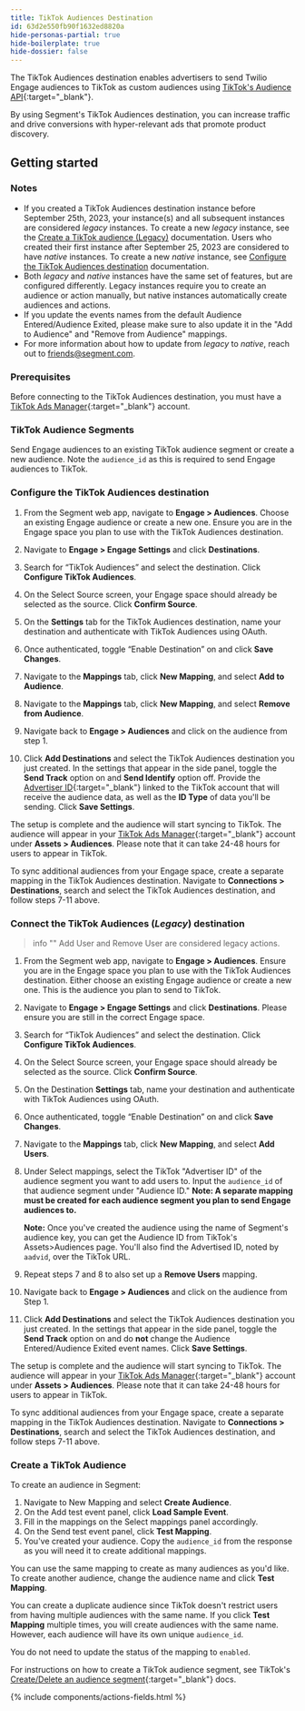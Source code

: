 ```yaml
---
title: TikTok Audiences Destination
id: 63d2e550fb90f1632ed8820a
hide-personas-partial: true
hide-boilerplate: true
hide-dossier: false
---
```


The TikTok Audiences destination enables advertisers to send Twilio Engage audiences to TikTok as custom audiences using [TikTok's Audience API](https://business-api.tiktok.com/portal/docs?id=1739940504185857){:target="_blank"}.

By using Segment's TikTok Audiences destination, you can increase traffic and drive conversions with hyper-relevant ads that promote product discovery.

## Getting started

### Notes

- If you created a TikTok Audiences destination instance before September 25th, 2023, your instance(s) and all subsequent instances are considered _legacy_ instances. To create a new _legacy_ instance, see the [Create a TikTok audience (Legacy)](#create-a-tiktok-audience-legacy) documentation. Users who created their first instance after September 25, 2023 are considered to have _native_ instances. To create a new _native_ instance, see [Configure the TikTok Audiences destination](#configure-the-tiktok-audiences-destination) documentation.
- Both _legacy_ and _native_ instances have the same set of features, but are configured differently. Legacy instances require you to create an audience or action manually, but native instances automatically create audiences and actions.
- If you update the events names from the default Audience Entered/Audience Exited, please make sure to also update it in the "Add to Audience" and "Remove from Audience" mappings.
- For more information about how to update from _legacy_ to _native_, reach out to [friends@segment.com](mailto:friends@segment.com).

### Prerequisites

Before connecting to the TikTok Audiences destination, you must have a [TikTok Ads Manager](https://www.tiktok.com/business/en-US/solutions/ads-manager){:target="_blank"} account. 

### TikTok Audience Segments

Send Engage audiences to an existing TikTok audience segment or create a new audience. Note the `audience_id` as this is required to send Engage audiences to TikTok.

### Configure the TikTok Audiences destination

1. From the Segment web app, navigate to **Engage > Audiences**. Choose an existing Engage audience or create a new one. Ensure you are in the Engage space you plan to use with the TikTok Audiences destination.

2. Navigate to **Engage > Engage Settings** and click **Destinations**. 

3. Search for “TikTok Audiences” and select the destination. Click **Configure TikTok Audiences**.

4. On the Select Source screen, your Engage space should already be selected as the source. Click **Confirm Source**.

5. On the **Settings** tab for the TikTok Audiences destination, name your destination and authenticate with TikTok Audiences using OAuth.

6. Once authenticated, toggle “Enable Destination” on and click **Save Changes**.

7. Navigate to the **Mappings** tab, click **New Mapping**, and select **Add to Audience**.

8. Navigate to the **Mappings** tab, click **New Mapping**,  and select **Remove from Audience**.

9. Navigate back to **Engage > Audiences** and click on the audience from step 1.

10. Click **Add Destinations** and select the TikTok Audiences destination you just created. 
    In the settings that appear in the side panel, toggle the **Send Track** option on and **Send Identify** option off. Provide the [Advertiser ID](https://ads.tiktok.com/help/article/ad-account-information-faq?lang=en){:target="_blank"} linked to the TikTok account that will receive the audience data, as well as the **ID Type** of data you'll be sending. Click **Save Settings**.

The setup is complete and the audience will start syncing to TikTok. The audience will appear in your [TikTok Ads Manager](https://www.tiktok.com/business/en-US/solutions/ads-manager){:target="_blank"} account under **Assets > Audiences**. Please note that it can take 24-48 hours for users to appear in TikTok.

To sync additional audiences from your Engage space, create a separate mapping in the TikTok Audiences destination. Navigate to **Connections > Destinations**, search and select the TikTok Audiences destination, and follow steps 7-11 above.

### Connect the TikTok Audiences (_Legacy_) destination

> info ""
> Add User and Remove User are considered legacy actions.

1. From the Segment web app, navigate to **Engage > Audiences**. Ensure you are in the Engage space you plan to use with the TikTok Audiences destination. Either choose an existing Engage audience or create a new one. This is the audience you plan to send to TikTok.

2. Navigate to **Engage > Engage Settings** and click **Destinations**. Please ensure you are still in the correct Engage space.

3. Search for “TikTok Audiences” and select the destination. Click **Configure TikTok Audiences**.

4. On the Select Source screen, your Engage space should already be selected as the source. Click **Confirm Source**.

5. On the Destination **Settings** tab, name your destination and authenticate with TikTok Audiences using OAuth.

6. Once authenticated, toggle “Enable Destination” on and click  **Save Changes**.

7. Navigate to the **Mappings** tab, click **New Mapping**, and select **Add Users**.

8. Under Select mappings, select the TikTok "Advertiser ID" of the audience segment you want to add users to. Input the `audience_id` of that audience segment under "Audience ID." **Note: A separate mapping must be created for each audience segment you plan to send Engage audiences to.**

    **Note:** Once you've created the audience using the name of Segment's audience key, you can get the Audience ID from TikTok's Assets>Audiences page. You'll also find the Advertised ID, noted by `aadvid`, over the TikTok URL.

9. Repeat steps 7 and 8 to also set up a **Remove Users** mapping.
     
10.  Navigate back to **Engage > Audiences** and click on the audience from Step 1. 

11.  Click **Add Destinations** and select the TikTok Audiences destination you just created. In the settings that appear in the side panel, toggle the **Send Track** option on and do **not** change the Audience Entered/Audience Exited event names. Click **Save Settings**.

The setup is complete and the audience will start syncing to TikTok. The audience will appear in your [TikTok Ads Manager](https://www.tiktok.com/business/en-US/solutions/ads-manager){:target="_blank"} account under **Assets > Audiences**. Please note that it can take 24-48 hours for users to appear in TikTok.

To sync additional audiences from your Engage space, create a separate mapping in the TikTok Audiences destination. Navigate to **Connections > Destinations**, search and select the TikTok Audiences destination, and follow steps 7-11 above.

### Create a TikTok Audience

To create an audience in Segment: 

1. Navigate to New Mapping and select **Create Audience**. 
2. On the Add test event panel, click **Load Sample Event**.
3. Fill in the mappings on the Select mappings panel accordingly.
4. On the Send test event panel, click **Test Mapping**.
5. You've created your audience. Copy the `audience_id` from the response as you will need it to create additional mappings. 

You can use the same mapping to create as many audiences as you'd like. To create another audience, change the audience name and click **Test Mapping**.

You can create a duplicate audience since TikTok doesn't restrict users from having multiple audiences with the same name. If you click **Test Mapping** multiple times, you will create audiences with the same name. However, each audience will have its own unique `audience_id`. 

You do not need to update the status of the mapping to `enabled`.

For instructions on how to create a TikTok audience segment, see TikTok's [Create/Delete an audience segment](https://ads.tiktok.com/marketing_api/docs?id=1739940583739393){:target="_blank"} docs. 


{% include components/actions-fields.html %}

